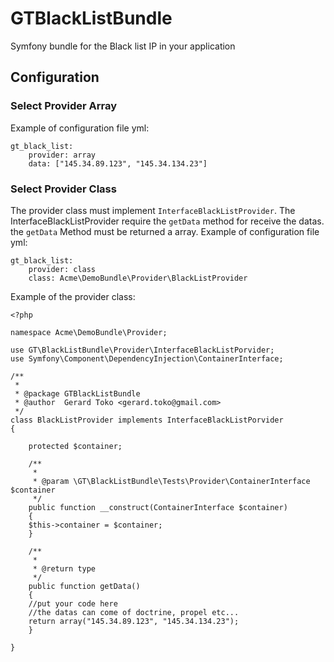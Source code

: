 GTBlackListBundle
=================

Symfony bundle for the Black list IP in your application


## Configuration

### Select Provider Array
Example of configuration file yml:
```
gt_black_list:
    provider: array
    data: ["145.34.89.123", "145.34.134.23"]
```

### Select Provider Class
The provider class must implement ```InterfaceBlackListProvider```.
The InterfaceBlackListProvider require the ```getData``` method for receive the datas. the ```getData``` Method must be returned a array.
Example of configuration file yml:
```
gt_black_list:
    provider: class
    class: Acme\DemoBundle\Provider\BlackListProvider
```

Example of the provider class:
```
<?php

namespace Acme\DemoBundle\Provider;

use GT\BlackListBundle\Provider\InterfaceBlackListPorvider;
use Symfony\Component\DependencyInjection\ContainerInterface;

/**
 *
 * @package GTBlackListBundle
 * @author  Gerard Toko <gerard.toko@gmail.com>
 */
class BlackListProvider implements InterfaceBlackListPorvider
{

    protected $container;

    /**
     * 
     * @param \GT\BlackListBundle\Tests\Provider\ContainerInterface $container
     */
    public function __construct(ContainerInterface $container)
    {
	$this->container = $container;
    }

    /**
     * 
     * @return type
     */
    public function getData()
    {
	//put your code here
	//the datas can come of doctrine, propel etc...
	return array("145.34.89.123", "145.34.134.23");
    }

}
```